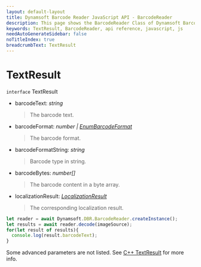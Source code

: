 ```yaml
---
layout: default-layout
title: Dynamsoft Barcode Reader JavaScript API - BarcodeReader
description: This page shows the BarcodeReader Class of Dynamsoft Barcode Reader JavaScript SDK.
keywords: TextResult, BarcodeReader, api reference, javascript, js
needAutoGenerateSidebar: false
noTitleIndex: true
breadcrumbText: TextResult
---
```



# TextResult

`interface` TextResult

* barcodeText: *string*

  > The barcode text.

* barcodeFormat: *number &#124; [EnumBarcodeFormat](../enum/EnumBarcodeFormat.md)*

  > The barcode format.

* barcodeFormatString: *string*

  > Barcode type in string.

* barcodeBytes: *number&#91;&#93;*

  > The barcode content in a byte array.

* localizationResult: *[LocalizationResult](LocalizationResult.md)*

  > The corresponding localization result.

```js
let reader = await Dynamsoft.DBR.BarcodeReader.createInstance();
let results = await reader.decode(imageSource);
for(let result of results){
  console.log(result.barcodeText);
}
```

Some advanced parameters are not listed. See [C++ TextResult](https://www.dynamsoft.com/barcode-reader/programming/c-cplusplus/struct/TextResult.html?src=cpp&&ver=latest) for more info.
